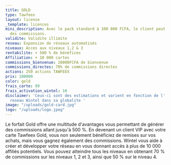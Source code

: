 ```yaml
---
title: GOLD
type: Tawfeex
layout: license
_template: licences
mini_description: Avec le pack standard à 100 000 FCFA, le client peut gagner 70%
  des commissions.
validite: Validite illimite
reseau: Expansion de réseaux automatisés
niveaux: Acces aux niveaux 1,2 & 3
rentabilite: + 500 % de bénéfices
Affiliation: + 10 000 cartes
commissions_bienvenue: 20000FCFA de bienvenue
commissions_directes: 70% de commissions directes
actions: 250 actions TAWFEEX
prix: 100000
color: gold
frais_carte: 99
frais_activation_wintel: 10
disclaimer: 'Ceux-ci sont des estimations et varient en fonction de l''expansion du
  reseau Wintel dans sa globalite '
image: "/uploads/gold-card.jpg"
logo: "/uploads/logo.jpeg"
---
```


Le forfait Gold offre une multitude d'avantages vous permettant de générer des commissions allant jusqu'à 500 %. En devenant un client VIP avec votre carte Tawfeex Gold, vous non seulement bénéficiez de remises sur vos achats, mais vous gagnez également des commissions. Wintel vous aide à créer et développer votre réseau en vous donnant accès à plus de 10 000 affiliés potentiels. Vous pouvez atteindre tous les niveaux en obtenant 70 % de commissions sur les niveaux 1, 2 et 3, ainsi que 50 % sur le niveau 4.
